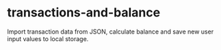 # transactions-and-balance
Import transaction data from JSON, calculate balance and save new user input values to local storage.
